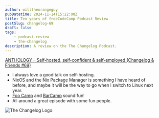 ```yaml
---
author: willtheorangeguy
pubDatetime: 2024-11-14T15:22:00Z
title: Ten years of freeCodeCamp Podcast Review
postSlug: changelog-69
draft: false
tags:
    - podcast-review
    - the-changelog
description: A review on the The Changelog Podcast.
---
```


[ANTHOLOGY – Self-hosted, self-confident & self-employed (Changelog & Friends #69)](https://changelog.com/friends/69)

- I always love a good talk on self-hosting.
- NixOS and the Nix Package Manager is something I have heard of before, and maybe it will be the way to go when I switch to Linux next year.
- [Foo Camp](https://en.wikipedia.org/wiki/Foo_Camp) and [BarCamp](https://en.wikipedia.org/wiki/BarCamp) sound fun!
- All around a great episode with some fun people.

![The Changelog Logo](https://is1-ssl.mzstatic.com/image/thumb/Podcasts123/v4/b5/b1/43/b5b14333-7cbe-123d-c444-0204e5d08102/mza_311421542997449775.png/300x300bb.webp)
